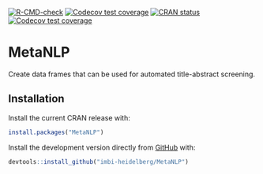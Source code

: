 <!-- badges: start -->
  [![R-CMD-check](https://github.com/imbi-heidelberg/MetaNLP/actions/workflows/R-CMD-check.yaml/badge.svg)](https://github.com/imbi-heidelberg/MetaNLP/actions/workflows/R-CMD-check.yaml)
  [![Codecov test coverage](https://codecov.io/gh/imbi-heidelberg/MetaNLP/branch/main/graph/badge.svg)](https://app.codecov.io/gh/imbi-heidelberg/MetaNLP?branch=main)
  [![CRAN status](https://www.r-pkg.org/badges/version/MetaNLP)](https://cran.r-project.org/package=MetaNLP)
[![Codecov test coverage](https://codecov.io/gh/imbi-heidelberg/MetaNLP/branch/main/graph/badge.svg)](https://app.codecov.io/gh/imbi-heidelberg/MetaNLP?branch=main)
<!-- badges: end -->


# MetaNLP


Create data frames that can be used for automated title-abstract screening.


## Installation

Install the current CRAN release with:

```r
install.packages("MetaNLP")
```

Install the development version directly from [GitHub](https://github.com/) with:

```r
devtools::install_github("imbi-heidelberg/MetaNLP")
```

